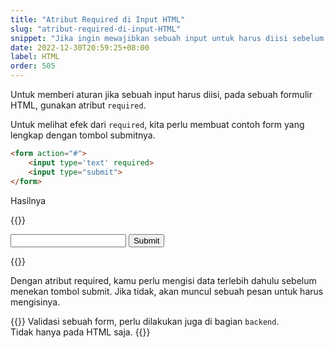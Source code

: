 ```yaml
---
title: "Atribut Required di Input HTML"
slug: "atribut-required-di-input-HTML"
snippet: "Jika ingin mewajibkan sebuah input untuk harus diisi sebelum mengirim form data di HTML kita harus menggunakan atribut required"
date: 2022-12-30T20:59:25+08:00
label: HTML
order: 505
---
```


Untuk memberi aturan jika sebuah input harus diisi, pada sebuah formulir HTML, gunakan atribut `required`.

Untuk melihat efek dari `required`, kita perlu membuat contoh form yang lengkap dengan tombol submitnya.

```html
<form action="#">
    <input type='text' required>
    <input type="submit">
</form>
```
Hasilnya

{{<rawhtml>}}
<form action="">
    <input type='text' required>  
    <input type="submit">
</form>
{{</rawhtml>}}

Dengan atribut required, kamu perlu mengisi data terlebih dahulu sebelum menekan tombol submit. Jika tidak, akan muncul sebuah pesan untuk harus mengisinya.

{{<alert class="warning">}}
Validasi sebuah form, perlu dilakukan juga di bagian `backend`. <br>Tidak hanya pada HTML saja.
{{</alert>}}